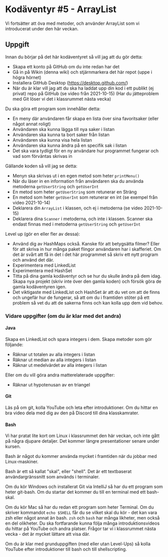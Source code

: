 # Kodäventyr #5 - ArrayList

Vi fortsätter att öva med metoder, och använder ArrayList som vi introducerat under den här veckan.

## Uppgift

Innan du börjar på det här kodäventyret så vill jag att du gör detta:

- Skapa ett konto på GitHub om du inte redan har det
- Gå in på Wikin (denna wiki) och stjärnmarkera det här repot (uppe i högra hörnet)
- Installera GitHub Desktop (https://desktop.github.com/)
- När du är klar vill jag att du ska ha laddat upp din kod i ett publikt (ej privat) repo på GitHub (se video från 2021-10-15) (Har du jätteproblem med Git löser vi det i klassrummet nästa vecka)

Du ska göra ett program som innehåller detta:

- En meny där användaren får skapa en lista över sina favoritsaker (eller något annat roligt)
- Användaren ska kunna lägga till nya saker i listan
- Användaren ska kunna ta bort saker från listan
- Användaren ska kunna visa hela listan
- Användaren ska kunna ändra på en specifik sak i listan
- Det ska vara tydligt för en ny användare hur programmet fungerar och vad som förväntas skrivas in

Gällande koden så vill jag se detta:

- Menyn ska skrivas ut i en egen metod som heter `printMenu()`
- När du läser in en information från användaren ska du använda metoderna `getUserString` och `getUserInt`
- En metod som heter `getUserString` som retunerar en Sträng
- En metod som heter `getUserInt` som retunerar en int (se exempel från video 2021-10-14)
- Deklarera din `ArrayList` i klassen, och ej i metoderna (se video 2021-10-15)
- Deklarera dina `Scanner` i metoderna, och inte i klassen. Scanner ska endast finnas med i metoderna `getUserString` och `getUserInt`

Level up (gör en eller fler av dessa):

- Använd dig av HashMaps också. Kanske för att betygsätta filmer? Eller för att skriva in hur många paket flingor användaren har i skafferiet. Om det är svårt att få in det i det här programmet så skriv ett nytt program och använd det där.
- Experimentera med LinkedList
- Experimentera med HashSet
- Titta på dina gamla kodäventyr och se hur du skulle ändra på dem idag. Skapa nya projekt (skriv inte över den gamla koden) och försök göra de gamla kodäventyren igen.
- Det viktigaste med LinkedList och HashSet är att du vet om att de finns och ungefär hur de fungerar, så att om du i framtiden stöter på ett problem så vet du att de sakerna finns och kan kolla upp dem vid behov.

### Vidare uppgifter (om du är klar med det andra)

#### Java

Skapa en LinkedList och spara integers i dem. Skapa metoder som gör följande:

- Räknar ut totalen av alla integers i listan
- Räknar ut median av alla integers i listan
- Räknar ut medelvärdet av alla integers i listan

Eller om du vill göra andra matterelaterade uppgifter:
- Räknar ut hypotenusan av en triangel

#### Git

Läs på om git, kolla YouTube och leta efter introduktioner. Om du hittar en bra video dela med dig av den på Discord till dina klasskamrater.

#### Bash

Vi har pratat lite kort om Linux i klassrummet den här veckan, och inte gått på några djupare detaljer. Det kommer längre presentationer senare under kursen.

Bash är något du kommer använda mycket i framtiden när du jobbar med Linux-maskiner.

Bash är ett så kallat "skal", eller "shell". Det är ett textbaserat användargränssnitt som används i terminaler.

Om du kör Windows och installerat Git via IntelliJ så har du ett program som heter git-bash. Om du startar det kommer du till en terminal med ett bash-skal.

Om du kör Mac så har du redan ett program som heter Terminal. Om du skriver kommandot `echo $SHELL` får du se vilket skal du kör - det kan vara zsh eller något annat än bash. `zsh` och `bash` har många likheter, men också en del olikheter. Du ska fortfarande kunna följa många introduktionsvideos du hittar på YouTube och andra platser. Frågor tar vi i klassrummet nästa vecka - det är mycket lättare att visa där.

Om du är klar med grunduppgiften (med eller utan Level-Ups) så kolla YouTube efter introduktioner till bash och till shellscripting.